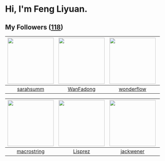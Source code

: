 # Hi, I'm Feng Liyuan.

## My Followers ([118](https://github.com/SunRunAway?tab=followers))

| <img src="https://avatars.githubusercontent.com/u/5827851?v=4" width="150" height="150" /> | <img src="https://avatars.githubusercontent.com/u/10414494?v=4" width="150" height="150" /> | <img src="https://avatars.githubusercontent.com/u/2173670?v=4" width="150" height="150" /> | <img src="https://avatars.githubusercontent.com/u/10810759?v=4" width="150" height="150" /> |
| :----------------------------------------------------------------------------------------: | :-----------------------------------------------------------------------------------------: | :----------------------------------------------------------------------------------------: | :-----------------------------------------------------------------------------------------: |
|                          [sarahsumm](https://github.com/sarahsumm)                         |                          [WanFadong](https://github.com/WanFadong)                          |                         [wonderflow](https://github.com/wonderflow)                        |                             [CarlJi](https://github.com/CarlJi)                             |

| <img src="https://avatars.githubusercontent.com/u/35601156?v=4" width="150" height="150" /> | <img src="https://avatars.githubusercontent.com/u/14808551?v=4" width="150" height="150" /> | <img src="https://avatars.githubusercontent.com/u/30525741?v=4" width="150" height="150" /> | <img src="https://avatars.githubusercontent.com/u/13427348?v=4" width="150" height="150" /> |
| :-----------------------------------------------------------------------------------------: | :-----------------------------------------------------------------------------------------: | :-----------------------------------------------------------------------------------------: | :-----------------------------------------------------------------------------------------: |
|                        [macrostring](https://github.com/macrostring)                        |                            [Lisprez](https://github.com/Lisprez)                            |                          [jackwener](https://github.com/jackwener)                          |                             [Yisaer](https://github.com/Yisaer)                             |